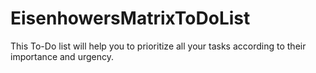 # EisenhowersMatrixToDoList
This To-Do list will help you to prioritize all your tasks according to their importance and urgency.
